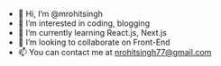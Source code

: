 - 👋 Hi, I’m @mrohitsingh
- 👀 I’m interested in coding, blogging 
- 🌱 I’m currently learning React.js, Next.js
- 💞️ I’m looking to collaborate on Front-End
- 📫 You can contact me at nrohitsingh77@gmail.com

<!---
mrohitsingh/mrohitsingh is a ✨ special ✨ repository because its `README.md` (this file) appears on your GitHub profile.
You can click the Preview link to take a look at your changes.
--->

